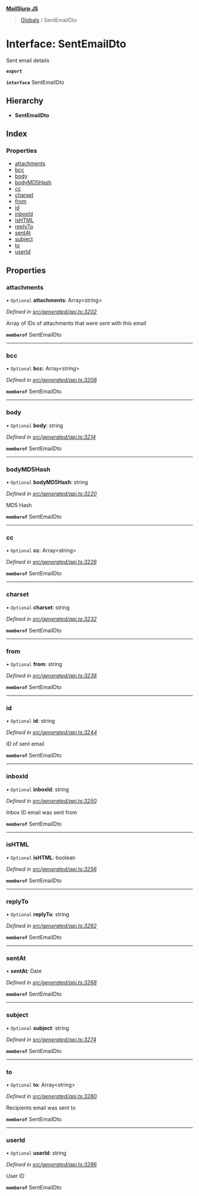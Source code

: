 **[MailSlurp JS](../README.md)**

> [Globals](../README.md) / SentEmailDto

# Interface: SentEmailDto

Sent email details

**`export`** 

**`interface`** SentEmailDto

## Hierarchy

* **SentEmailDto**

## Index

### Properties

* [attachments](sentemaildto.md#attachments)
* [bcc](sentemaildto.md#bcc)
* [body](sentemaildto.md#body)
* [bodyMD5Hash](sentemaildto.md#bodymd5hash)
* [cc](sentemaildto.md#cc)
* [charset](sentemaildto.md#charset)
* [from](sentemaildto.md#from)
* [id](sentemaildto.md#id)
* [inboxId](sentemaildto.md#inboxid)
* [isHTML](sentemaildto.md#ishtml)
* [replyTo](sentemaildto.md#replyto)
* [sentAt](sentemaildto.md#sentat)
* [subject](sentemaildto.md#subject)
* [to](sentemaildto.md#to)
* [userId](sentemaildto.md#userid)

## Properties

### attachments

• `Optional` **attachments**: Array\<string>

*Defined in [src/generated/api.ts:3202](https://github.com/mailslurp/mailslurp-client/blob/359c034/src/generated/api.ts#L3202)*

Array of IDs of attachments that were sent with this email

**`memberof`** SentEmailDto

___

### bcc

• `Optional` **bcc**: Array\<string>

*Defined in [src/generated/api.ts:3208](https://github.com/mailslurp/mailslurp-client/blob/359c034/src/generated/api.ts#L3208)*

**`memberof`** SentEmailDto

___

### body

• `Optional` **body**: string

*Defined in [src/generated/api.ts:3214](https://github.com/mailslurp/mailslurp-client/blob/359c034/src/generated/api.ts#L3214)*

**`memberof`** SentEmailDto

___

### bodyMD5Hash

• `Optional` **bodyMD5Hash**: string

*Defined in [src/generated/api.ts:3220](https://github.com/mailslurp/mailslurp-client/blob/359c034/src/generated/api.ts#L3220)*

MD5 Hash

**`memberof`** SentEmailDto

___

### cc

• `Optional` **cc**: Array\<string>

*Defined in [src/generated/api.ts:3226](https://github.com/mailslurp/mailslurp-client/blob/359c034/src/generated/api.ts#L3226)*

**`memberof`** SentEmailDto

___

### charset

• `Optional` **charset**: string

*Defined in [src/generated/api.ts:3232](https://github.com/mailslurp/mailslurp-client/blob/359c034/src/generated/api.ts#L3232)*

**`memberof`** SentEmailDto

___

### from

• `Optional` **from**: string

*Defined in [src/generated/api.ts:3238](https://github.com/mailslurp/mailslurp-client/blob/359c034/src/generated/api.ts#L3238)*

**`memberof`** SentEmailDto

___

### id

• `Optional` **id**: string

*Defined in [src/generated/api.ts:3244](https://github.com/mailslurp/mailslurp-client/blob/359c034/src/generated/api.ts#L3244)*

ID of sent email

**`memberof`** SentEmailDto

___

### inboxId

• `Optional` **inboxId**: string

*Defined in [src/generated/api.ts:3250](https://github.com/mailslurp/mailslurp-client/blob/359c034/src/generated/api.ts#L3250)*

Inbox ID email was sent from

**`memberof`** SentEmailDto

___

### isHTML

• `Optional` **isHTML**: boolean

*Defined in [src/generated/api.ts:3256](https://github.com/mailslurp/mailslurp-client/blob/359c034/src/generated/api.ts#L3256)*

**`memberof`** SentEmailDto

___

### replyTo

• `Optional` **replyTo**: string

*Defined in [src/generated/api.ts:3262](https://github.com/mailslurp/mailslurp-client/blob/359c034/src/generated/api.ts#L3262)*

**`memberof`** SentEmailDto

___

### sentAt

•  **sentAt**: Date

*Defined in [src/generated/api.ts:3268](https://github.com/mailslurp/mailslurp-client/blob/359c034/src/generated/api.ts#L3268)*

**`memberof`** SentEmailDto

___

### subject

• `Optional` **subject**: string

*Defined in [src/generated/api.ts:3274](https://github.com/mailslurp/mailslurp-client/blob/359c034/src/generated/api.ts#L3274)*

**`memberof`** SentEmailDto

___

### to

• `Optional` **to**: Array\<string>

*Defined in [src/generated/api.ts:3280](https://github.com/mailslurp/mailslurp-client/blob/359c034/src/generated/api.ts#L3280)*

Recipients email was sent to

**`memberof`** SentEmailDto

___

### userId

• `Optional` **userId**: string

*Defined in [src/generated/api.ts:3286](https://github.com/mailslurp/mailslurp-client/blob/359c034/src/generated/api.ts#L3286)*

User ID

**`memberof`** SentEmailDto
